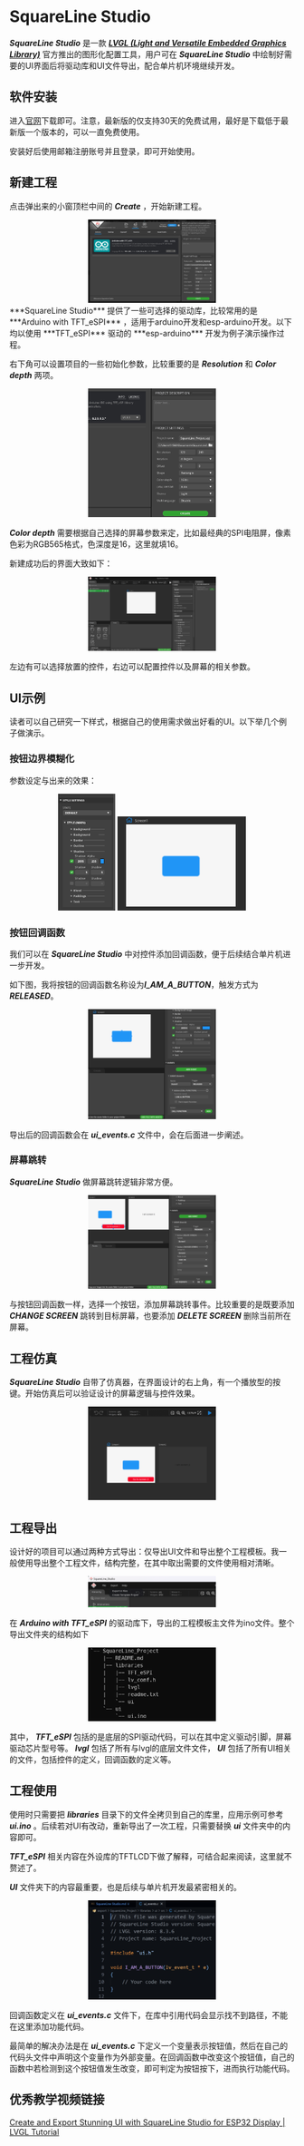 # SquareLine Studio

***SquareLine Studio*** 是一款 ***[LVGL (Light and Versatile Embedded Graphics Library)](https://lvgl.io/)*** 官方推出的图形化配置工具，用户可在 ***SquareLine Studio*** 中绘制好需要的UI界面后将驱动库和UI文件导出，配合单片机环境继续开发。

## 软件安装

进入[官网](https://squareline.io/downloads#lastRelease "SquareLine Studio Download Archive")下载即可。注意，最新版的仅支持30天的免费试用，最好是下载低于最新版一个版本的，可以一直免费使用。

安装好后使用邮箱注册账号并且登录，即可开始使用。

## 新建工程

点击弹出来的小窗顶栏中间的 ***Create*** ，开始新建工程。

<center class ='img'>
<img title="Create Project" src="SquareLineStudio_assets/create_project.png" width="45%">
</center>
***SquareLine Studio*** 提供了一些可选择的驱动库，比较常用的是 ***Arduino with TFT_eSPI*** ，适用于arduino开发和esp-arduino开发。以下均以使用 ***TFT_eSPI*** 驱动的 ***esp-arduino*** 开发为例子演示操作过程。

右下角可以设置项目的一些初始化参数，比较重要的是 ***Resolution*** 和 ***Color depth*** 两项。

<center class ='img'>
<img title="Project Settings" src="SquareLineStudio_assets/project_settings.png" width="45%">
</center>

***Color depth*** 需要根据自己选择的屏幕参数来定，比如最经典的SPI电阻屏，像素色彩为RGB565格式，色深度是16，这里就填16。

新建成功后的界面大致如下：

<center class ='img'>
<img title="Project Init" src="SquareLineStudio_assets/project_init.png" width="45%">
</center>

左边有可以选择放置的控件，右边可以配置控件以及屏幕的相关参数。

## UI示例

读者可以自己研究一下样式，根据自己的使用需求做出好看的UI。以下举几个例子做演示。

### 按钮边界模糊化

参数设定与出来的效果：

<center class ='img'>
<img title="Button Settings" src="SquareLineStudio_assets/button_settings.png" width="20%">
<img title="Button Blur" src="SquareLineStudio_assets/button_blur.png" width="45%">
</center>

### 按钮回调函数

我们可以在 ***SquareLine Studio*** 中对控件添加回调函数，便于后续结合单片机进一步开发。

如下图，我将按钮的回调函数名称设为***I_AM_A_BUTTON***，触发方式为 ***RELEASED***。

<center class ='img'>
<img title="Call Function" src="SquareLineStudio_assets/call_function.png" width="45%">
</center>

导出后的回调函数会在 ***ui_events.c*** 文件中，会在后面进一步阐述。

### 屏幕跳转

***SquareLine Studio*** 做屏幕跳转逻辑非常方便。

<center class ='img'>
<img title="Change Screen" src="SquareLineStudio_assets/change_screen.png" width="45%">
</center>

与按钮回调函数一样，选择一个按钮，添加屏幕跳转事件。比较重要的是既要添加 ***CHANGE SCREEN*** 跳转到目标屏幕，也要添加 ***DELETE SCREEN*** 删除当前所在屏幕。

## 工程仿真

***SquareLine Studio*** 自带了仿真器，在界面设计的右上角，有一个播放型的按键。开始仿真后可以验证设计的屏幕逻辑与控件效果。

<center class ='img'>
<img title="Project Simulate" src="SquareLineStudio_assets/project_simulate.png" width="45%">
</center>

## 工程导出

设计好的项目可以通过两种方式导出：仅导出UI文件和导出整个工程模板。我一般使用导出整个工程文件，结构完整，在其中取出需要的文件使用相对清晰。

<center class ='img'>
<img title="Project Export" src="SquareLineStudio_assets/project_export.png" width="45%">
</center>

在 ***Arduino with TFT_eSPI*** 的驱动库下，导出的工程模板主文件为ino文件。整个导出文件夹的结构如下

<center class ='img'>
<img title="Export Files" src="SquareLineStudio_assets/export_files.png" width="45%">
</center>

其中， ***TFT_eSPI*** 包括的是底层的SPI驱动代码，可以在其中定义驱动引脚，屏幕驱动芯片型号等。 ***lvgl*** 包括了所有与lvgl的底层文件文件， ***UI*** 包括了所有UI相关的文件，包括控件的定义，回调函数的定义等。

## 工程使用

使用时只需要把 ***libraries*** 目录下的文件全拷贝到自己的库里，应用示例可参考 ***ui.ino*** 。后续若对UI有改动，重新导出了一次工程，只需要替换 ***ui*** 文件夹中的内容即可。

***TFT_eSPI*** 相关内容在外设库的TFTLCD下做了解释，可结合起来阅读，这里就不赘述了。

***UI*** 文件夹下的内容最重要，也是后续与单片机开发最紧密相关的。

<center class ='img'>
<img title="Button Function" src="SquareLineStudio_assets/button_function.png" width="45%">
</center>

回调函数定义在 ***ui_events.c*** 文件下，在库中引用代码会显示找不到路径，不能在这里添加功能代码。

最简单的解决办法是在 ***ui_events.c*** 下定义一个变量表示按钮值，然后在自己的代码头文件中声明这个变量作为外部变量。在回调函数中改变这个按钮值，自己的函数中若检测到这个按钮值发生改变，即可判定为按钮按下，进而执行功能代码。

## 优秀教学视频链接

[Create and Export Stunning UI with SquareLine Studio for ESP32 Display | LVGL Tutorial](https://www.youtube.com/watch?v=Ls0uLyeAgiw "Create and Export Stunning UI with SquareLine Studio for ESP32 Display | LVGL Tutorial")